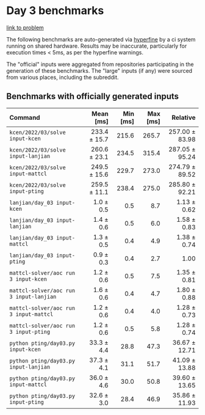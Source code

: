 # Day 3 benchmarks

[link to problem](http://adventofcode.com/2022/day/3)

The following benchmarks are auto-generated via [hyperfine](https://github.com/sharkdp/hyperfine) by a ci system running on shared hardware. Results may be inaccurate, particularly for execution times < 5ms, as per the hyperfine warnings.

The "official" inputs were aggregated from repositories participating in the generation of these benchmarks. The "large" inputs (if any) were sourced from various places, including the subreddit.

## Benchmarks with officially generated inputs
| Command | Mean [ms] | Min [ms] | Max [ms] | Relative |
|:---|---:|---:|---:|---:|
| `kcen/2022/03/solve input-kcen` | 233.4 ± 15.7 | 215.6 | 265.7 | 257.00 ± 83.98 |
| `kcen/2022/03/solve input-lanjian` | 260.6 ± 23.1 | 234.5 | 315.4 | 287.05 ± 95.24 |
| `kcen/2022/03/solve input-mattcl` | 249.5 ± 15.6 | 229.7 | 273.0 | 274.79 ± 89.52 |
| `kcen/2022/03/solve input-pting` | 259.5 ± 11.1 | 238.4 | 275.0 | 285.80 ± 92.21 |
| `lanjian/day_03 input-kcen` | 1.0 ± 0.5 | 0.5 | 8.7 | 1.13 ± 0.62 |
| `lanjian/day_03 input-lanjian` | 1.4 ± 0.6 | 0.5 | 6.0 | 1.58 ± 0.83 |
| `lanjian/day_03 input-mattcl` | 1.3 ± 0.5 | 0.4 | 4.9 | 1.38 ± 0.74 |
| `lanjian/day_03 input-pting` | 0.9 ± 0.3 | 0.4 | 2.7 | 1.00 |
| `mattcl-solver/aoc run 3 input-kcen` | 1.2 ± 0.6 | 0.5 | 7.5 | 1.35 ± 0.81 |
| `mattcl-solver/aoc run 3 input-lanjian` | 1.6 ± 0.6 | 0.4 | 4.7 | 1.80 ± 0.88 |
| `mattcl-solver/aoc run 3 input-mattcl` | 1.2 ± 0.6 | 0.4 | 4.0 | 1.28 ± 0.73 |
| `mattcl-solver/aoc run 3 input-pting` | 1.2 ± 0.6 | 0.5 | 5.8 | 1.28 ± 0.74 |
| `python pting/day03.py input-kcen` | 33.3 ± 4.4 | 28.8 | 47.3 | 36.67 ± 12.71 |
| `python pting/day03.py input-lanjian` | 37.3 ± 4.1 | 31.1 | 51.7 | 41.09 ± 13.88 |
| `python pting/day03.py input-mattcl` | 36.0 ± 4.6 | 30.0 | 50.8 | 39.60 ± 13.65 |
| `python pting/day03.py input-pting` | 32.6 ± 3.0 | 28.4 | 46.9 | 35.86 ± 11.93 |
